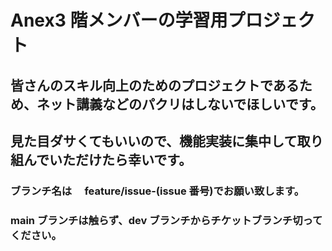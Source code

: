 # Anex3 階メンバーの学習用プロジェクト

## 皆さんのスキル向上のためのプロジェクトであるため、ネット講義などのパクリはしないでほしいです。

## 見た目ダサくてもいいので、機能実装に集中して取り組んでいただけたら幸いです。

### ブランチ名は　 feature/issue-(issue 番号)でお願い致します。

### main ブランチは触らず、dev ブランチからチケットブランチ切ってください。
